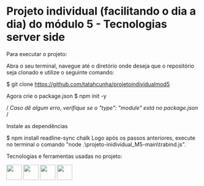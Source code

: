 # Projeto individual (facilitando o dia a dia) do módulo 5 - Tecnologias server side



 Para executar o projeto:

 Abra o seu terminal, navegue até o diretório onde deseja que o repositório seja clonado e utilize o seguinte comando:

$ git clone https://github.com/tatahcunha/projetoindividualmod5


 Agora crie o package.json
$ npm init -y

 / *Caso dê algum erro, verifique se o "type": "module" está no package.json* /



 Instale as dependências

$ npm install readline-sync chalk
Logo após os passos anteriores, execute no terminal o comando "node .\projeto-inidividual_M5-main\trabind.js".


 Tecnologias e ferramentas usadas no projeto:

<img src="https://cdn.jsdelivr.net/gh/devicons/devicon/icons/npm/npm-original-wordmark.svg" width="40" height="40"/>
<img src="https://cdn.jsdelivr.net/gh/devicons/devicon/icons/vscode/vscode-original.svg" width="40" height="40"/>
<img src="https://cdn.jsdelivr.net/gh/devicons/devicon/icons/nodejs/nodejs-original.svg" width="40" height="40"/>
<img src="https://cdn.jsdelivr.net/gh/devicons/devicon/icons/javascript/javascript-original.svg" width="40" height="40"/>

